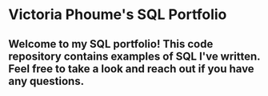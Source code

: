 # Victoria Phoume's SQL Portfolio

## Welcome to my SQL portfolio! This code repository contains examples of SQL I've written. Feel free to take a look and reach out if you have any questions.
